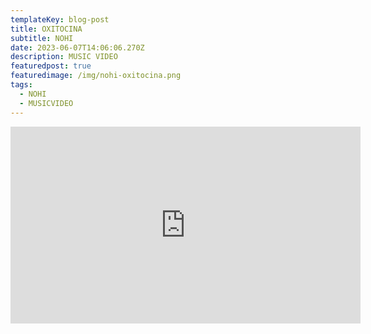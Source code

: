```yaml
---
templateKey: blog-post
title: OXITOCINA
subtitle: NOHI
date: 2023-06-07T14:06:06.270Z
description: MUSIC VIDEO
featuredpost: true
featuredimage: /img/nohi-oxitocina.png
tags:
  - NOHI
  - MUSICVIDEO
---
```

<iframe width="560" height="315" src="https://www.youtube.com/embed/tWZp_p-Ys8w" title="YouTube video player" frameborder="0" allow="accelerometer; autoplay; clipboard-write; encrypted-media; gyroscope; picture-in-picture; web-share" allowfullscreen></iframe>